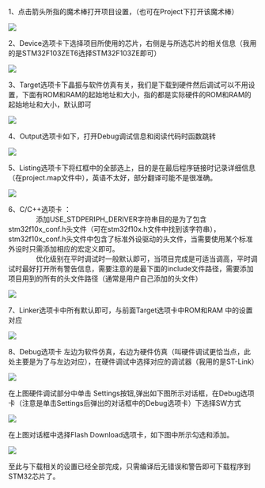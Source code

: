 

1、点击箭头所指的魔术棒打开项目设置，（也可在Project下打开该魔术棒）   

![](/images/post/2017-12-28-KEIL5下载程序到STM32F103ZET6芯片时的相关设置/20170630093426509-魔术棒.png)

2、Device选项卡下选择项目所使用的芯片，右侧是与所选芯片的相关信息（我用的是STM32F103ZET6选择STM32F103ZE即可）

![](/images/post/2017-12-28-KEIL5下载程序到STM32F103ZET6芯片时的相关设置/20170630091605286-Device.png)

3、Target选项卡下晶振与软件仿真有关，我们是下载到硬件然后调试可以不用设置，下面有ROM和RAM的起始地址和大小，指的都是实际硬件的ROM和RAM的起始地址和大小，默认即可

![](/images/post/2017-12-28-KEIL5下载程序到STM32F103ZET6芯片时的相关设置/20170630091610433-Target.png)

4、Output选项卡如下，打开Debug调试信息和阅读代码时函数跳转

![](/images/post/2017-12-28-KEIL5下载程序到STM32F103ZET6芯片时的相关设置/20170630091559118-Output.png)

5、Listing选项卡下将红框中的全部选上，目的是在最后程序链接时记录详细信息（在project.map文件中），英语不太好，部分翻译可能不是很准确。

![](/images/post/2017-12-28-KEIL5下载程序到STM32F103ZET6芯片时的相关设置/20170630091540299-Listing.png)

6、C/C++选项卡 ：    
　　　　添加USE_STDPERIPH_DERIVER字符串目的是为了包含 stm32f10x_conf.h头文件（可在stm32f10x.h文件中找到该字符串），stm32f10x_conf.h头文件中包含了标准外设驱动的头文件，当需要使用某个标准外设时只需添加相应的宏定义即可。    
　　　　优化级别在平时调试时一般默认即可，当项目完成是可适当调高，平时调试时最好打开所有警告信息，需要注意的是最下面的include文件路径，需要添加项目用到的所有的头文件路径（通常是用户自己添加的头文件）    

![](/images/post/2017-12-28-KEIL5下载程序到STM32F103ZET6芯片时的相关设置/20170630091511591-C.C++.png)

7、Linker选项卡中所有默认即可，与前面Target选项卡中ROM和RAM 中的设置对应    

![](/images/post/2017-12-28-KEIL5下载程序到STM32F103ZET6芯片时的相关设置/20170630103328353-Linker.png)

8、Debug选项卡 左边为软件仿真，右边为硬件仿真（叫硬件调试更恰当点，此处主要是为了与左边对应），在硬件调试中选择对应的调试器（我用的是ST-Link）      

![](/images/post/2017-12-28-KEIL5下载程序到STM32F103ZET6芯片时的相关设置/20170630091526941-Debug.png)    

在上图硬件调试部分中单击 Settings按钮,弹出如下图所示对话框，在Debug选项卡（注意是单击Settings后弹出的对话框中的Debug选项卡）下选择SW方式     

![](/images/post/2017-12-28-KEIL5下载程序到STM32F103ZET6芯片时的相关设置/20170630091520323-DebugAdapter.png)    

在上图对话框中选择Flash Download选项卡，如下图中所示勾选和添加。    

![](/images/post/2017-12-28-KEIL5下载程序到STM32F103ZET6芯片时的相关设置/20170630091533666-FlashDownload.png)

至此与下载相关的设置已经全部完成，只需编译后无错误和警告即可下载程序到STM32芯片了。    
